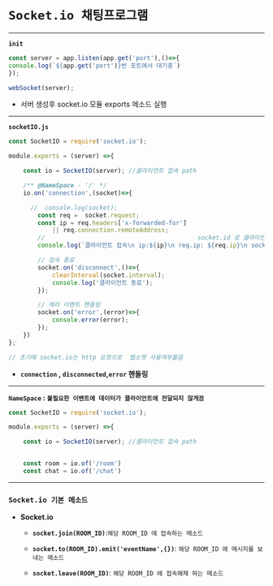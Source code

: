 # `Socket.io 채팅프로그램`



---
**`init`**
```js
const server = app.listen(app.get('port'),()=>{
console.log(`${app.get('port')}번 포트에서 대기중`)
});

webSocket(server);
```
-    서버 생성후 socket.io 모듈 exports 메소드 실행
---
**`socketIO.js`**
```js
const SocketIO = require('socket.io');

module.exports = (server) =>{

    const io = SocketIO(server); //클라이언트 접속 path

    /** @NameSpace - '/' */
    io.on('connection',(socket)=>{

      //  console.log(socket);
        const req =  socket.request;
        const ip = req.headers['x-forwarded-for']
            || req.connection.remoteAddress;
        //                                          socket.id 로 클라이언트 구분
        console.log(`클라이언트 접속\n ip:${ip}\n req.ip: ${req.ip}\n socket.id:${socket.id} `);

        // 접속 종료
        socket.on('disconnect',()=>{
            clearInterval(socket.interval);
            console.log('클라이언트 종료');
        });

        // 에러 이벤트 핸들링
        socket.on('error',(error)=>{
            console.error(error);
        });
    })
};

// 초기에 socket.io는 http 요청으로  웹소켓 사용여부물음
```

- **`connection` , `disconnected`,`error` 핸들링**
---
**`NameSpace` : `불필요한 이벤트에 데이터가 클라이언트에 전달되지 않게끔`**
```js
const SocketIO = require('socket.io');

module.exports = (server) =>{

    const io = SocketIO(server); //클라이언트 접속 path


    const room = io.of('/room')
    const chat = io.of('/chat')

```

---
### `Socket.io 기본 메소드`

- **Socket.io**
  
  - **`socket.join(ROOM_ID)`**:`해당 ROOM_ID 에 접속하는 메소드`

  - **`socket.to(ROOM_ID).emit('eventName',{})`**:
             `해당 ROOM_ID 에 메시지를 보내는 메소드`

  - **`socket.leave(ROOM_ID)`**:
             `해당 ROOM_ID 에 접속해제 하는 메소드`
       
